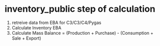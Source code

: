 # inventory_public step of calculation
1. retreive data from EBA for C3/C3/C4/Pygas
2. Calculate Inventory EBA
3. Calculate Mass Balance = (Production + Purchase) - (Consumption + Sale + Export)
